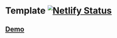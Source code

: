 # Template [![Netlify Status](https://api.netlify.com/api/v1/badges/e1cfd4c8-64c6-4a5a-a1d4-335276bd2a9e/deploy-status)](https://app.netlify.com/sites/ligalaiz-template/deploys)

## [Demo](https://ligalaiz-template.netlify.app/)
